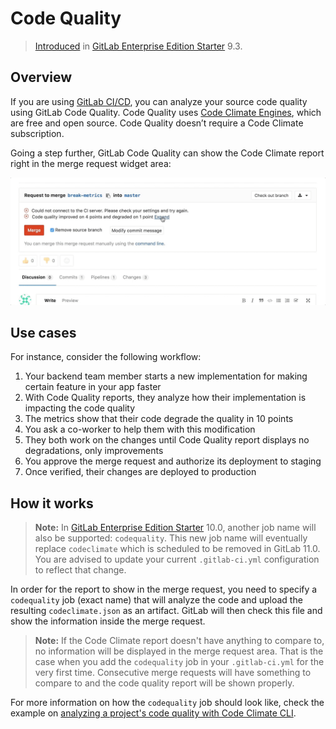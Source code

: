 # Code Quality

> [Introduced][ee-1984] in [GitLab Enterprise Edition Starter][ee] 9.3.

## Overview

If you are using [GitLab CI/CD][ci], you can analyze your source code quality
using GitLab Code Quality. Code Quality uses [Code Climate Engines][cc], which are
free and open source. Code Quality doesn’t require a Code Climate subscription.

Going a step further, GitLab Code Quality can show the Code Climate report right
in the merge request widget area:

![Code Quality Widget][quality-widget]

## Use cases

For instance, consider the following workflow:

1. Your backend team member starts a new implementation for making certain feature in your app faster
1. With Code Quality reports, they analyze how their implementation is impacting the code quality
1. The metrics show that their code degrade the quality in 10 points
1. You ask a co-worker to help them with this modification
1. They both work on the changes until Code Quality report displays no degradations, only improvements
1. You approve the merge request and authorize its deployment to staging
1. Once verified, their changes are deployed to production

## How it works

>**Note:**
In [GitLab Enterprise Edition Starter][ee] 10.0, another job name will
also be supported: `codequality`. This new job name will eventually replace
`codeclimate` which is scheduled to be removed in GitLab 11.0. You are advised
to update your current `.gitlab-ci.yml` configuration to reflect that change.

In order for the report to show in the merge request, you need to specify a
`codequality` job (exact name) that will analyze the code and upload the resulting
`codeclimate.json` as an artifact. GitLab will then check this file and show
the information inside the merge request.

>**Note:**
If the Code Climate report doesn't have anything to compare to, no information
will be displayed in the merge request area. That is the case when you add the
`codequality` job in your `.gitlab-ci.yml` for the very first time.
Consecutive merge requests will have something to compare to and the code quality
report will be shown properly.

For more information on how the `codequality` job should look like, check the
example on [analyzing a project's code quality with Code Climate CLI][cc-docs].

[ee-1984]: https://gitlab.com/gitlab-org/gitlab-ee/merge_requests/1984
[ee]: https://about.gitlab.com/gitlab-ee/
[ci]: ../../../ci/README.md
[cc]: https://codeclimate.com
[cd]: https://hub.docker.com/r/codeclimate/codeclimate/
[quality-widget]: img/code_quality.gif
[cc-docs]: ../../../ci/examples/code_climate.md
